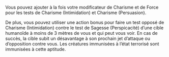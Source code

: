 ﻿---
id: subclass_cunning_ruffian_fr.md#regard-noir
name: Regard noir
---

Vous pouvez ajouter à la fois votre modificateur de Charisme et de Force pour les tests de Charisme (Intimidation) et Charisme (Persuasion).

De plus, vous pouvez utiliser une action bonus pour faire un test opposé de Charisme (Intimidation) contre le test de Sagesse (Perspicacité) d’une cible humanoïde à moins de 3 mètres de vous et qui peut vous voir. En cas de succès, la cible subit un désavantage à son prochain jet d’attaque ou d’opposition contre vous. Les créatures immunisées à l’état terrorisé sont immunisées à cette aptitude.

